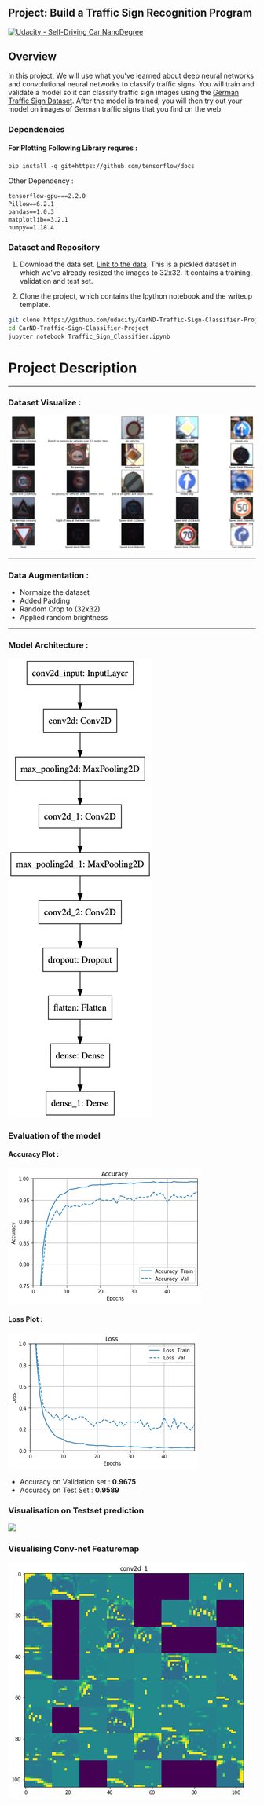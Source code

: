 ## Project: Build a Traffic Sign Recognition Program
[![Udacity - Self-Driving Car NanoDegree](https://s3.amazonaws.com/udacity-sdc/github/shield-carnd.svg)](http://www.udacity.com/drive)

Overview
---
In this project, We will use what you've learned about deep neural networks and convolutional neural networks to classify traffic signs. You will train and validate a model so it can classify traffic sign images using the [German Traffic Sign Dataset](http://benchmark.ini.rub.de/?section=gtsrb&subsection=dataset). After the model is trained, you will then try out your model on images of German traffic signs that you find on the web.



### Dependencies

#### For Plotting Following Library requres :

`pip install -q git+https://github.com/tensorflow/docs`

Other Dependency :

```
tensorflow-gpu===2.2.0
Pillow==6.2.1
pandas==1.0.3
matplotlib==3.2.1
numpy==1.18.4
```

### Dataset and Repository

1. Download the data set. [Link to the data](https://s3-us-west-1.amazonaws.com/udacity-selfdrivingcar/traffic-signs-data.zip). This is a pickled dataset in which we've already resized the images to 32x32. It contains a training, validation and test set.

2. Clone the project, which contains the Ipython notebook and the writeup template.

```sh
git clone https://github.com/udacity/CarND-Traffic-Sign-Classifier-Project
cd CarND-Traffic-Sign-Classifier-Project
jupyter notebook Traffic_Sign_Classifier.ipynb
```


# Project Description
---

### Dataset Visualize :

![](examples/visualize_dataset.png)

---

### Data Augmentation :

* Normaize the dataset
* Added Padding
* Random Crop to (32x32)
* Applied random brightness


---

### Model Architecture : 

![model](examples/model.png)


### Evaluation of the model

#### Accuracy Plot : 

![accuracy](examples/accuracy.png)


#### Loss Plot :

![loss](examples/loss.png)


* Accuracy on Validation set : **0.9675**
* Accuracy on Test Set : **0.9589**


### Visualisation on Testset prediction

![](examples/Test_perfermance.png)


### Visualising Conv-net Featuremap

![](examples/featuremap.png)











